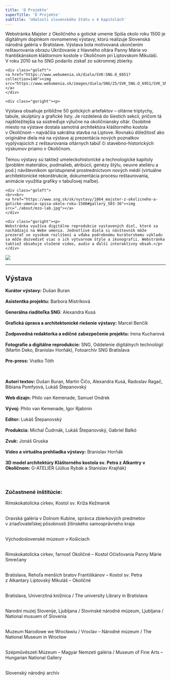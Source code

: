 ```yaml
---
title: 'O Projekte'
superTitle: 'O Projekte'
subTitle: 'Udalosti slovenského štátu v 4 kapitolách'
---
```


<div class="clear">
    <div class="goright"><p>
<span class="drop-cap">W</span>ebstránka Majster z Okoličného a gotické umenie Spiša okolo roku 1500 je digitálnym doplnkom rovnomennej výstavy, ktorú realizuje Slovenská národná galéria v Bratislave. Výstava bola motivovaná ukončením reštaurovania obrazu Ukrižovanie z hlavného oltára Panny Márie vo františkánskom kláštornom kostole v Okoličnom pri Liptovskom Mikuláši. V roku 2010 sa ho SNG podarilo získať zo súkromnej zbierky.</p></div>
    
    <div class="goleft">
    <a href="https://www.webumenia.sk/dielo/SVK:SNG.O_6951?collection=140"><img src="https://www.webumenia.sk/images/diela/SNG/25/SVK_SNG.O_6951/SVK_SNG.O_6951.jpeg"></a>
    </div>

    <div class="goright"><p>
Výstava obsahuje približne 50 gotických artefaktov – oltárne triptychy, tabule, skulptúry a grafické listy. Je rozdelená do šiestich sekcií, pričom tá najdôležitejšia sa sústreďuje výlučne na okoličniansky oltár. Osobitné miesto na výstave dostala samotná architektúra kláštorného kostola v Okoličnom – najväčšia sakrálna stavba na Liptove. Rovnakú dôležitosť ako originálne diela má na výstave aj prezentácia nových poznatkov vyplývajúcich z reštaurovania oltárnych tabúľ či stavebno-historických výskumov priamo v Okoličnom.<br><br>
Témou výstavy sú taktiež umeleckohistorické a technologické kapitoly (problém materiálov, podmalieb, atribúcií, genézy štýlu, oeuvre ateliéru a pod.) návštevníkom sprístupnené prostredníctvom nových médií (virtuálne architektonické rekonštrukcie, dokumentácia procesu reštaurovania, animácie využitia grafiky v tabuľovej maľbe).
	</p></div>

	<div class="goleft">
    <br><br>
    <a href="https://www.sng.sk/sk/vystavy/1064_majster-z-okolicneho-a-goticke-umenie-spisa-okolo-roku-1500#gallery_503-36"><img src="./about/mzo-lab.jpg"></a>
    </div>

	<div class="goright"><p>
	Webstránka využíva digitálne reprodukcie vystavených diel, ktoré sa nachádzajú na Webe umenia. Jednotlivé diela si návštevník môže prezerať vo vysokom rozlíšení a vďaka podrobnému kurátorskemu výkladu sa môže dozvedieť viac o ich výtvarnom štýle a ikonografii. Webstránka taktiež obsahuje vložené video, audio a ďalší interaktívny obsah.</p>
	</div> 
    
</div> 

<a href="https://www.sng.sk/sk/vystavy/1064_majster-z-okolicneho-a-goticke-umenie-spisa-okolo-roku-1500"><img src="https://www.sng.sk/media/a501/image/file/2/0040/gpB0.okolicne_vystava_3380_jpg.jpg"></a>

<hr>

## Výstava

<div class="gomiddle"><p>
<b>Kurátor výstavy:</b> Dušan Buran<br><br> 
<b>Asistentka projektu:</b> Barbora Mistríková<br><br>
<b>Generálna riaditeľka SNG</b>: Alexandra Kusá<br><br>
<b>Grafická úprava a architektonické riešenie výstavy:</b> Marcel Benčík<br><br>
<b>Zodpovedná redaktorka a edičné zabezpečenie projektu:</b> Irena Kucharová<br><br>
<b>Fotografie a digitálne reprodukcie:</b> SNG, Oddelenie digitálnych technológií (Martin Deko, Branislav Horňák), Fotoarchív SNG Bratislava<br><br>
<b>Pre-press:</b> Vratko Tóth<br><br><br>

<b>Autori textov:</b> Dušan Buran, Martin Čičo, Alexandra Kusá, Radoslav Ragač, Bibiana Pomfyová, Lukáš Štepanovský<br><br>
<b>Web dizajn:</b> Philo van Kemenade, Samuel Ondrek<br><br>
<b>Vývoj:</b> Philo van Kemenade, Igor Rjabinin<br><br>
<b>Editor:</b> Lukáš Štepanovský<br><br>
<b>Produkcia:</b> Michal Čudrnák, Lukáš Štepanovský, Gabriel Balkó<br><br>
<b>Zvuk:</b> Jonáš Gruska<br><br>
<b>Video a virtuálna prehliadka výstavy:</b> Branislav Horňák<br><br>
<b>3D model architektúry Kláštorného kostola sv. Petra z Alkantry
v Okoličnom:</b> G-ATELIÉR (Július Rybák a Stanislav Krajňák)<br><br><br>


<h3>Zúčastnené inštitúcie:</h3>

Rímskokatolícka cirkev, Kostol sv. Kríža Kežmarok<br><br>

Oravská galéria v Dolnom Kubíne, správca zbierkových predmetov v zriaďovateľskej pôsobnosti žilinského samosprávneho kraja<br><br>
 
Východoslovenské múzeum v Košiciach<br><br>

Rímskokatolícka cirkev, farnosť Okoličné – Kostol Očisťovania Panny Márie Smrečany<br><br>  

Bratislava, Rehoľa menších bratov Františkánov – Kostol sv. Petra z Alkantary Liptovský Mikuláš – Okoličné<br><br>
 
Bratislava, Univerzitná knižnica / The university Library in Bratislava<br><br> 

Narodni muzej Slovenije, Ljubljana / Slovinské národné múzeum, Ljubljana / National musuem of Slovenia<br><br>  

Muzeum Narodowe we Wrocławiu / Vroclav – Národné múzeum / The National Museum in Wrocław<br><br> 

Szépművészeti Múzeum – Magyar Nemzeti galéria / Museum of Fine Arts – Hungarian National Gallery<br><br>

Slovenský národný archív
</p>
</div>